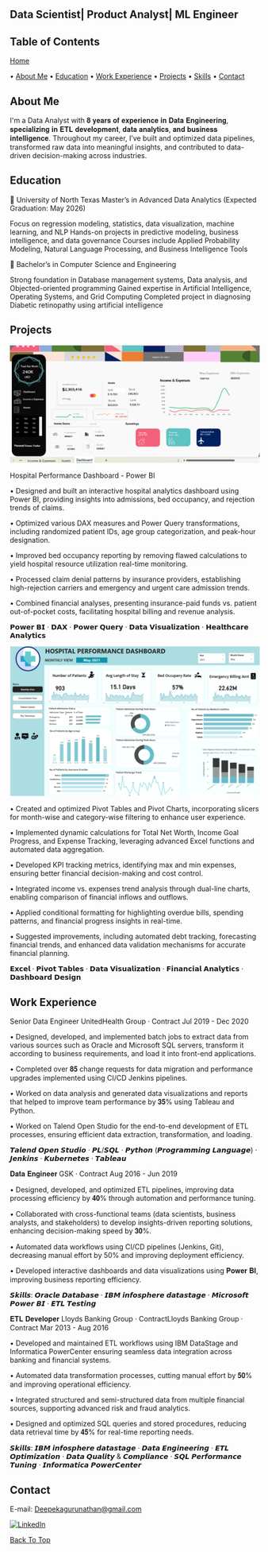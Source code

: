 ## Data Scientist| Product Analyst| ML Engineer

## Table of Contents
  [Home](#home)

•	[About Me](#about-me)
•	[Education](#education-section)
•	[Work Experience](#work-experience)
•	[Projects](#projects)
•	[Skills](#skills)
•	[Contact](#contact)

## <a id="about-me"></a>About Me

I'm a Data Analyst with 𝟖 𝐲𝐞𝐚𝐫𝐬 𝐨𝐟 𝐞𝐱𝐩𝐞𝐫𝐢𝐞𝐧𝐜𝐞 𝐢𝐧 𝐃𝐚𝐭𝐚 𝐄𝐧𝐠𝐢𝐧𝐞𝐞𝐫𝐢𝐧𝐠, 𝐬𝐩𝐞𝐜𝐢𝐚𝐥𝐢𝐳𝐢𝐧𝐠 𝐢𝐧 𝐄𝐓𝐋 𝐝𝐞𝐯𝐞𝐥𝐨𝐩𝐦𝐞𝐧𝐭, 𝐝𝐚𝐭𝐚 𝐚𝐧𝐚𝐥𝐲𝐭𝐢𝐜𝐬, 𝐚𝐧𝐝 𝐛𝐮𝐬𝐢𝐧𝐞𝐬𝐬 𝐢𝐧𝐭𝐞𝐥𝐥𝐢𝐠𝐞𝐧𝐜𝐞. Throughout my career, I’ve built and optimized data pipelines, transformed raw data into meaningful insights, and contributed to data-driven decision-making across industries.  

## <a id="education-section"></a>Education


📌 University of North Texas
Master’s in Advanced Data Analytics (Expected Graduation: May 2026)

Focus on regression modeling, statistics, data visualization, machine learning, and NLP
Hands-on projects in predictive modeling, business intelligence, and data governance
Courses include Applied Probability Modeling, Natural Language Processing, and Business Intelligence Tools

📌 Bachelor’s in Computer Science and Engineering

Strong foundation in Database management systems, Data analysis, and Objected-oriented programming
Gained expertise in Artificial Intelligence, Operating Systems, and Grid Computing
Completed project in diagnosing Diabetic retinopathy using artificial intelligence 

## <a id="projects"></a>Projects

![Hospital Performance Dashboard](https://github.com/deepekaguru/Portfolio/blob/main/Finance.png)


Hospital Performance Dashboard - Power BI  

• Designed and built an interactive hospital analytics dashboard using Power BI, providing insights into admissions, bed occupancy, and rejection trends of claims.

• Optimized various DAX measures and Power Query transformations, including randomized patient IDs, age group categorization, and peak-hour designation.

• Improved bed occupancy reporting by removing flawed calculations to yield hospital resource utilization real-time monitoring.

• Processed claim denial patterns by insurance providers, establishing high-rejection carriers and emergency and urgent care admission trends.

• Combined financial analyses, presenting insurance-paid funds vs. patient out-of-pocket costs, facilitating hospital billing and revenue analysis.

𝗣𝗼𝘄𝗲𝗿 𝗕𝗜 · 𝗗𝗔𝗫 · 𝗣𝗼𝘄𝗲𝗿 𝗤𝘂𝗲𝗿𝘆 · 𝗗𝗮𝘁𝗮 𝗩𝗶𝘀𝘂𝗮𝗹𝗶𝘇𝗮𝘁𝗶𝗼𝗻 · 𝗛𝗲𝗮𝗹𝘁𝗵𝗰𝗮𝗿𝗲 𝗔𝗻𝗮𝗹𝘆𝘁𝗶𝗰𝘀

![Personal Financial Dashboard](https://raw.githubusercontent.com/deepekaguru/Portfolio/main/Hospital-Dashboard.png)


• Created and optimized Pivot Tables and Pivot Charts, incorporating slicers for month-wise and category-wise filtering to enhance user experience.

• Implemented dynamic calculations for Total Net Worth, Income Goal Progress, and Expense Tracking, leveraging advanced Excel functions and automated data aggregation.

• Developed KPI tracking metrics, identifying max and min expenses, ensuring better financial decision-making and cost control.

• Integrated income vs. expenses trend analysis through dual-line charts, enabling comparison of financial inflows and outflows.

• Applied conditional formatting for highlighting overdue bills, spending patterns, and financial progress insights in real-time.

• Suggested improvements, including automated debt tracking, forecasting financial trends, and enhanced data validation mechanisms for accurate financial planning.

𝗘𝘅𝗰𝗲𝗹 · 𝗣𝗶𝘃𝗼𝘁 𝗧𝗮𝗯𝗹𝗲𝘀 · 𝗗𝗮𝘁𝗮 𝗩𝗶𝘀𝘂𝗮𝗹𝗶𝘇𝗮𝘁𝗶𝗼𝗻 · 𝗙𝗶𝗻𝗮𝗻𝗰𝗶𝗮𝗹 𝗔𝗻𝗮𝗹𝘆𝘁𝗶𝗰𝘀 · 𝗗𝗮𝘀𝗵𝗯𝗼𝗮𝗿𝗱 𝗗𝗲𝘀𝗶𝗴𝗻




## <a id="work-experience"></a>Work Experience

Senior Data Engineer
UnitedHealth Group · Contract Jul 2019 - Dec 2020 

• Designed, developed, and implemented batch jobs to extract data from various sources such as Oracle and Microsoft SQL servers, transform it according to business      requirements, and load it into front-end applications.
  
• Completed over 𝟖𝟓 change requests for data migration and performance upgrades implemented using CI/CD Jenkins pipelines.

• Worked on data analysis and generated data visualizations and reports that helped to improve team performance by 𝟑𝟓% using Tableau and Python.

• Worked on Talend Open Studio for the end-to-end development of ETL processes, ensuring efficient data extraction, transformation, and loading. 


𝙏𝙖𝙡𝙚𝙣𝙙 𝙊𝙥𝙚𝙣 𝙎𝙩𝙪𝙙𝙞𝙤 · 𝙋𝙇/𝙎𝙌𝙇 · 𝙋𝙮𝙩𝙝𝙤𝙣 (𝙋𝙧𝙤𝙜𝙧𝙖𝙢𝙢𝙞𝙣𝙜 𝙇𝙖𝙣𝙜𝙪𝙖𝙜𝙚) · 𝙅𝙚𝙣𝙠𝙞𝙣𝙨 · 𝙆𝙪𝙗𝙚𝙧𝙣𝙚𝙩𝙚𝙨 · 𝙏𝙖𝙗𝙡𝙚𝙖𝙪

𝐃𝐚𝐭𝐚 𝐄𝐧𝐠𝐢𝐧𝐞𝐞𝐫
GSK · Contract Aug 2016 - Jun 2019 

• Designed, developed, and optimized ETL pipelines, improving data processing efficiency by 𝟒𝟎% through automation and performance tuning.

• Collaborated with cross-functional teams (data scientists, business analysts, and stakeholders) to develop insights-driven reporting solutions, enhancing decision-making speed by 𝟑𝟎%.

• Automated data workflows using CI/CD pipelines (Jenkins, Git), decreasing manual effort by 50% and improving deployment efficiency.

• Developed interactive dashboards and data visualizations using 𝐏𝐨𝐰𝐞𝐫 𝐁𝐈, improving business reporting efficiency.



𝙎𝙠𝙞𝙡𝙡𝙨: 𝙊𝙧𝙖𝙘𝙡𝙚 𝘿𝙖𝙩𝙖𝙗𝙖𝙨𝙚 · 𝙄𝘽𝙈 𝙞𝙣𝙛𝙤𝙨𝙥𝙝𝙚𝙧𝙚 𝙙𝙖𝙩𝙖𝙨𝙩𝙖𝙜𝙚 · 𝙈𝙞𝙘𝙧𝙤𝙨𝙤𝙛𝙩 𝙋𝙤𝙬𝙚𝙧 𝘽𝙄 · 𝙀𝙏𝙇 𝙏𝙚𝙨𝙩𝙞𝙣𝙜


𝐄𝐓𝐋 𝐃𝐞𝐯𝐞𝐥𝐨𝐩𝐞𝐫
Lloyds Banking Group · ContractLloyds Banking Group · Contract Mar 2013 - Aug 2016 

• Developed and maintained ETL workflows using IBM DataStage and Informatica PowerCenter ensuring seamless data integration across banking and financial systems.

• Automated data transformation processes, cutting manual effort by 𝟓𝟎% and improving operational efficiency.

• Integrated structured and semi-structured data from multiple financial sources, supporting advanced risk and fraud analytics.

• Designed and optimized SQL queries and stored procedures, reducing data retrieval time by 𝟒𝟓% for real-time reporting needs.


𝙎𝙠𝙞𝙡𝙡𝙨: 𝙄𝘽𝙈 𝙞𝙣𝙛𝙤𝙨𝙥𝙝𝙚𝙧𝙚 𝙙𝙖𝙩𝙖𝙨𝙩𝙖𝙜𝙚 · 𝘿𝙖𝙩𝙖 𝙀𝙣𝙜𝙞𝙣𝙚𝙚𝙧𝙞𝙣𝙜 · 𝙀𝙏𝙇 𝙊𝙥𝙩𝙞𝙢𝙞𝙯𝙖𝙩𝙞𝙤𝙣 · 𝘿𝙖𝙩𝙖 𝙌𝙪𝙖𝙡𝙞𝙩𝙮 & 𝘾𝙤𝙢𝙥𝙡𝙞𝙖𝙣𝙘𝙚 · 𝙎𝙌𝙇 𝙋𝙚𝙧𝙛𝙤𝙧𝙢𝙖𝙣𝙘𝙚 𝙏𝙪𝙣𝙞𝙣𝙜 · 𝙄𝙣𝙛𝙤𝙧𝙢𝙖𝙩𝙞𝙘𝙖 𝙋𝙤𝙬𝙚𝙧𝘾𝙚𝙣𝙩𝙚𝙧

## <a id="contact"></a>Contact

E-mail: Deepekagurunathan@gmail.com

[![LinkedIn](https://img.shields.io/badge/LinkedIn-Deepeka_Gurunathan-blue?style=flat&logo=linkedin)](https://www.linkedin.com/in/deepeka-gurunathan/)



[Back To Top](#home)



